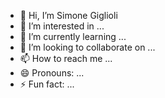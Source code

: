 - 👋 Hi, I’m Simone Giglioli
- 👀 I’m interested in ...
- 🌱 I’m currently learning ...
- 💞️ I’m looking to collaborate on ...
- 📫 How to reach me ...
- 😄 Pronouns: ...
- ⚡ Fun fact: ...

<!---
SimoGgl/SimoGgl is a ✨ special ✨ repository because its `README.md` (this file) appears on your GitHub profile.
You can click the Preview link to take a look at your changes.
--->
